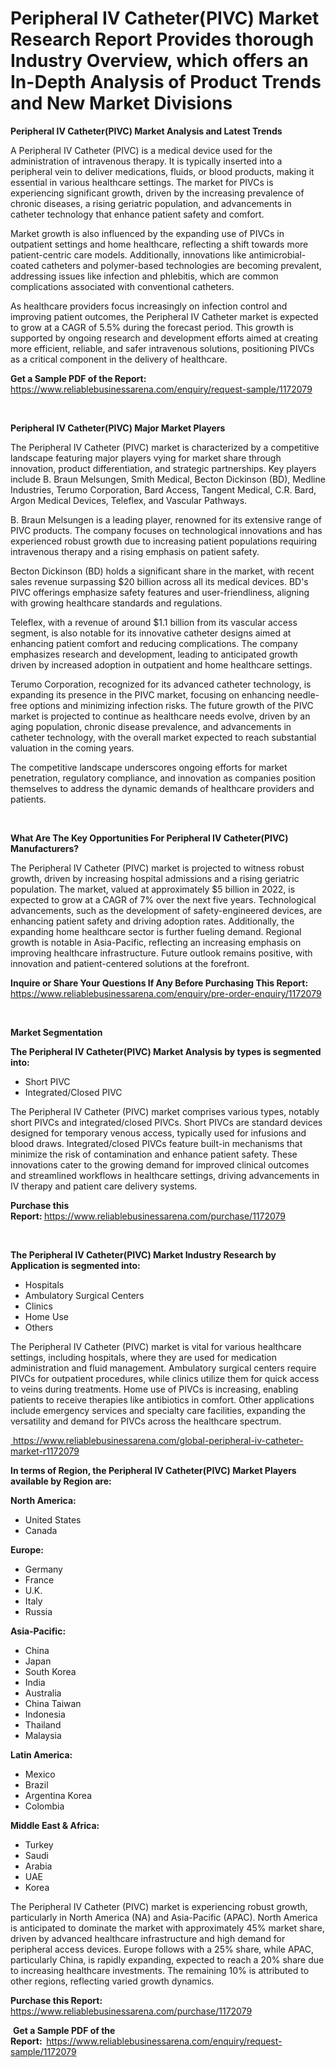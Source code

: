 <p><h1>Peripheral IV Catheter(PIVC) Market Research Report Provides thorough Industry Overview, which offers an In-Depth Analysis of Product Trends and New Market Divisions</h1></p><p><strong>Peripheral IV Catheter(PIVC) Market Analysis and Latest Trends</strong></p>
<p><p>A Peripheral IV Catheter (PIVC) is a medical device used for the administration of intravenous therapy. It is typically inserted into a peripheral vein to deliver medications, fluids, or blood products, making it essential in various healthcare settings. The market for PIVCs is experiencing significant growth, driven by the increasing prevalence of chronic diseases, a rising geriatric population, and advancements in catheter technology that enhance patient safety and comfort.</p><p>Market growth is also influenced by the expanding use of PIVCs in outpatient settings and home healthcare, reflecting a shift towards more patient-centric care models. Additionally, innovations like antimicrobial-coated catheters and polymer-based technologies are becoming prevalent, addressing issues like infection and phlebitis, which are common complications associated with conventional catheters.</p><p>As healthcare providers focus increasingly on infection control and improving patient outcomes, the Peripheral IV Catheter market is expected to grow at a CAGR of 5.5% during the forecast period. This growth is supported by ongoing research and development efforts aimed at creating more efficient, reliable, and safer intravenous solutions, positioning PIVCs as a critical component in the delivery of healthcare.</p></p>
<p><strong>Get a Sample PDF of the Report:&nbsp;</strong> <a href="https://www.reliablebusinessarena.com/enquiry/request-sample/1172079?utm_campaign=3017&utm_medium=2&utm_source=Github&utm_content=ia&utm_term=14042025&utm_id=peripheral-iv-catheterpivc">https://www.reliablebusinessarena.com/enquiry/request-sample/1172079</a></p>
<p>&nbsp;</p>
<p><strong>Peripheral IV Catheter(PIVC) Major Market Players</strong></p>
<p><p>The Peripheral IV Catheter (PIVC) market is characterized by a competitive landscape featuring major players vying for market share through innovation, product differentiation, and strategic partnerships. Key players include B. Braun Melsungen, Smith Medical, Becton Dickinson (BD), Medline Industries, Terumo Corporation, Bard Access, Tangent Medical, C.R. Bard, Argon Medical Devices, Teleflex, and Vascular Pathways.</p><p>B. Braun Melsungen is a leading player, renowned for its extensive range of PIVC products. The company focuses on technological innovations and has experienced robust growth due to increasing patient populations requiring intravenous therapy and a rising emphasis on patient safety.</p><p>Becton Dickinson (BD) holds a significant share in the market, with recent sales revenue surpassing $20 billion across all its medical devices. BD's PIVC offerings emphasize safety features and user-friendliness, aligning with growing healthcare standards and regulations.</p><p>Teleflex, with a revenue of around $1.1 billion from its vascular access segment, is also notable for its innovative catheter designs aimed at enhancing patient comfort and reducing complications. The company emphasizes research and development, leading to anticipated growth driven by increased adoption in outpatient and home healthcare settings.</p><p>Terumo Corporation, recognized for its advanced catheter technology, is expanding its presence in the PIVC market, focusing on enhancing needle-free options and minimizing infection risks. The future growth of the PIVC market is projected to continue as healthcare needs evolve, driven by an aging population, chronic disease prevalence, and advancements in catheter technology, with the overall market expected to reach substantial valuation in the coming years. </p><p>The competitive landscape underscores ongoing efforts for market penetration, regulatory compliance, and innovation as companies position themselves to address the dynamic demands of healthcare providers and patients.</p></p>
<p>&nbsp;</p>
<p><strong>What Are The Key Opportunities For Peripheral IV Catheter(PIVC) Manufacturers?</strong></p>
<p><p>The Peripheral IV Catheter (PIVC) market is projected to witness robust growth, driven by increasing hospital admissions and a rising geriatric population. The market, valued at approximately $5 billion in 2022, is expected to grow at a CAGR of 7% over the next five years. Technological advancements, such as the development of safety-engineered devices, are enhancing patient safety and driving adoption rates. Additionally, the expanding home healthcare sector is further fueling demand. Regional growth is notable in Asia-Pacific, reflecting an increasing emphasis on improving healthcare infrastructure. Future outlook remains positive, with innovation and patient-centered solutions at the forefront.</p></p>
<p><strong>Inquire or Share Your Questions If Any Before Purchasing This Report:</strong> <a href="https://www.reliablebusinessarena.com/enquiry/pre-order-enquiry/1172079?utm_campaign=3017&utm_medium=2&utm_source=Github&utm_content=ia&utm_term=14042025&utm_id=peripheral-iv-catheterpivc">https://www.reliablebusinessarena.com/enquiry/pre-order-enquiry/1172079</a></p>
<p>&nbsp;</p>
<p><strong>Market Segmentation</strong></p>
<p><strong>The Peripheral IV Catheter(PIVC) Market Analysis by types is segmented into:</strong></p>
<p><ul><li>Short PIVC</li><li>Integrated/Closed PIVC</li></ul></p>
<p><p>The Peripheral IV Catheter (PIVC) market comprises various types, notably short PIVCs and integrated/closed PIVCs. Short PIVCs are standard devices designed for temporary venous access, typically used for infusions and blood draws. Integrated/closed PIVCs feature built-in mechanisms that minimize the risk of contamination and enhance patient safety. These innovations cater to the growing demand for improved clinical outcomes and streamlined workflows in healthcare settings, driving advancements in IV therapy and patient care delivery systems.</p></p>
<p><strong>Purchase this Report:&nbsp;</strong><a href="https://www.reliablebusinessarena.com/purchase/1172079?utm_campaign=3017&utm_medium=2&utm_source=Github&utm_content=ia&utm_term=14042025&utm_id=peripheral-iv-catheterpivc">https://www.reliablebusinessarena.com/purchase/1172079</a></p>
<p>&nbsp;</p>
<p><strong>The Peripheral IV Catheter(PIVC) Market Industry Research by Application is segmented into:</strong></p>
<p><ul><li>Hospitals</li><li>Ambulatory Surgical Centers</li><li>Clinics</li><li>Home Use</li><li>Others</li></ul></p>
<p><p>The Peripheral IV Catheter (PIVC) market is vital for various healthcare settings, including hospitals, where they are used for medication administration and fluid management. Ambulatory surgical centers require PIVCs for outpatient procedures, while clinics utilize them for quick access to veins during treatments. Home use of PIVCs is increasing, enabling patients to receive therapies like antibiotics in comfort. Other applications include emergency services and specialty care facilities, expanding the versatility and demand for PIVCs across the healthcare spectrum.</p></p>
<p><a href="https://www.reliablebusinessarena.com/global-peripheral-iv-catheter-market-r1172079?utm_campaign=3017&utm_medium=2&utm_source=Github&utm_content=ia&utm_term=14042025&utm_id=peripheral-iv-catheterpivc">&nbsp;https://www.reliablebusinessarena.com/global-peripheral-iv-catheter-market-r1172079</a></p>
<p><strong>In terms of Region, the Peripheral IV Catheter(PIVC) Market Players available by Region are:</strong></p>
<p>
    <p> <strong> North America: </strong>
        <ul>
            <li>United States</li>
            <li>Canada</li>
        </ul>
        </p> 
    <p> <strong> Europe: </strong>
        <ul>
            <li>Germany</li>
            <li>France</li>
            <li>U.K.</li>
            <li>Italy</li>
            <li>Russia</li>
        </ul>
        </p> 
    <p> <strong> Asia-Pacific: </strong>
        <ul>
            <li>China</li>
            <li>Japan</li>
            <li>South Korea</li>
            <li>India</li>
            <li>Australia</li>
            <li>China Taiwan</li>
            <li>Indonesia</li>
            <li>Thailand</li>
            <li>Malaysia</li>
        </ul>
        </p> 
    <p> <strong> Latin America: </strong>
        <ul>
            <li>Mexico</li>
            <li>Brazil</li>
            <li>Argentina Korea</li>
            <li>Colombia</li>
        </ul>
        </p> 
    <p> <strong> Middle East & Africa: </strong>
        <ul>
            <li>Turkey</li>
            <li>Saudi</li>
            <li>Arabia</li>
            <li>UAE</li>
            <li>Korea</li>
        </ul>
    </p>
    </p>
<p><p>The Peripheral IV Catheter (PIVC) market is experiencing robust growth, particularly in North America (NA) and Asia-Pacific (APAC). North America is anticipated to dominate the market with approximately 45% market share, driven by advanced healthcare infrastructure and high demand for peripheral access devices. Europe follows with a 25% share, while APAC, particularly China, is rapidly expanding, expected to reach a 20% share due to increasing healthcare investments. The remaining 10% is attributed to other regions, reflecting varied growth dynamics.</p></p>
<p><strong>Purchase this Report: </strong><a href="https://www.reliablebusinessarena.com/purchase/1172079?utm_campaign=3017&utm_medium=2&utm_source=Github&utm_content=ia&utm_term=14042025&utm_id=peripheral-iv-catheterpivc">https://www.reliablebusinessarena.com/purchase/1172079</a></p>
<p>&nbsp;<strong>Get a Sample PDF of the Report:&nbsp;&nbsp;</strong><a href="https://www.reliablebusinessarena.com/enquiry/request-sample/1172079?utm_campaign=3017&utm_medium=2&utm_source=Github&utm_content=ia&utm_term=14042025&utm_id=peripheral-iv-catheterpivc">https://www.reliablebusinessarena.com/enquiry/request-sample/1172079</a></p>
<p><strong></strong></p>
<p><p></p><p></p><p></p></p>